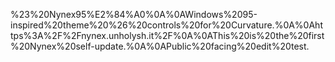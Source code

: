 %23%20Nynex95%E2%84%A0%0A%0AWindows%2095-inspired%20theme%20%26%20controls%20for%20Curvature.%0A%0Ahttps%3A%2F%2Fnynex.unholysh.it%2F%0A%0AThis%20is%20the%20first%20Nynex%20self-update.%0A%0APublic%20facing%20edit%20test.